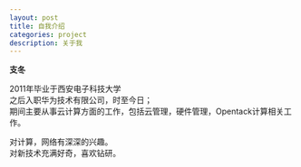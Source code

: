 ```yaml
---
layout: post
title: 自我介绍
categories: project
description: 关于我
---
```

       
       
    
       
**支冬**       

2011年毕业于西安电子科技大学    
之后入职华为技术有限公司，时至今日；    
期间主要从事云计算方面的工作，包括云管理，硬件管理，Opentack计算相关工作。    

对计算，网络有深深的兴趣。        
对新技术充满好奇，喜欢钻研。    
